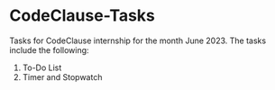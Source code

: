# CodeClause-Tasks
Tasks for CodeClause internship for the month June 2023. The tasks include the following:
1) To-Do List
2) Timer and Stopwatch
